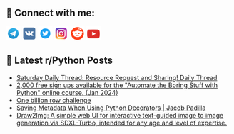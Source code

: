 ## 🔎 Connect with me:
[<img src="https://github.com/bullbesh/bullbesh/blob/main/images/Telegram.png" width="32" height="32" />](https://t.me/bullbesh)
[<img src="https://github.com/bullbesh/bullbesh/blob/main/images/VK.png" width="32" height="32" />](https://vk.com/bullbesh)
[<img src="https://github.com/bullbesh/bullbesh/blob/main/images/Twitter.png" width="32" height="32" />](https://twitter.com/bullbesh1)
[<img src="https://github.com/bullbesh/bullbesh/blob/main/images/Instagram.png" width="32" height="32" />](https://www.instagram.com/bullbesh)
[<img src="https://github.com/bullbesh/bullbesh/blob/main/images/Reddit.png" width="32" height="32" />](https://www.reddit.com/user/bullbesh)
[<img src="https://github.com/bullbesh/bullbesh/blob/main/images/YouTube.png" width="32" height="32" />](https://www.youtube.com/channel/UCtfjRs6uzgq5mfm8S06WTcg)

## 📕 Latest r/Python Posts
<!-- BLOG-POST-LIST:START -->
- [Saturday Daily Thread: Resource Request and Sharing! Daily Thread](https://www.reddit.com/r/Python/comments/18zlr3i/saturday_daily_thread_resource_request_and/)
- [2,000 free sign ups available for the &quot;Automate the Boring Stuff with Python&quot; online course. &lpar;Jan 2024&rpar;](https://www.reddit.com/r/Python/comments/18ziobn/2000_free_sign_ups_available_for_the_automate_the/)
- [One billion row challenge](https://www.reddit.com/r/Python/comments/18zi0o5/one_billion_row_challenge/)
- [Saving Metadata When Using Python Decorators | Jacob Padilla](https://www.reddit.com/r/Python/comments/18zexf0/saving_metadata_when_using_python_decorators/)
- [Draw2Img: A simple web UI for interactive text-guided image to image generation via SDXL-Turbo, intended for any age and level of expertise.](https://www.reddit.com/r/Python/comments/18zd9dx/draw2img_a_simple_web_ui_for_interactive/)
<!-- BLOG-POST-LIST:END -->

